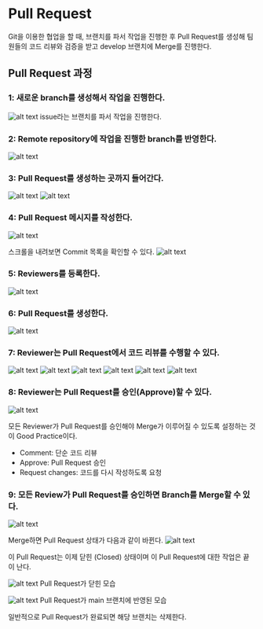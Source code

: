 # Pull Request
<p>Git을 이용한 협업을 할 때, 브랜치를 파서 작업을 진행한 후 Pull Request를 생성해 팀원들의 코드 리뷰와 검증을 받고 develop 브랜치에 Merge를 진행한다.</p>

## Pull Request 과정
### 1: 새로운 branch를 생성해서 작업을 진행한다.
![alt text](images/05_pull_request/pull_request_01.png)
issue라는 브랜치를 파서 작업을 진행한다.

### 2: Remote repository에 작업을 진행한 branch를 반영한다.
![alt text](images/05_pull_request/pull_request_02.png)

### 3: Pull Request를 생성하는 곳까지 들어간다.
![alt text](images/05_pull_request/pull_request_03.png)
![alt text](images/05_pull_request/pull_request_04.png)

### 4: Pull Request 메시지를 작성한다.
![alt text](images/05_pull_request/pull_request_05.png)

스크롤을 내려보면 Commit 목록을 확인할 수 있다.
![alt text](images/05_pull_request/pull_request_07.png)

### 5: Reviewers를 등록한다.

![alt text](images/05_pull_request/pull_request_06.png)

### 6: Pull Request를 생성한다.
![alt text](images/05_pull_request/pull_request_08.png)

### 7: Reviewer는 Pull Request에서 코드 리뷰를 수행할 수 있다.
![alt text](images/05_pull_request/pull_request_09.png)
![alt text](images/05_pull_request/pull_request_10.png)
![alt text](images/05_pull_request/pull_request_11.png)
![alt text](images/05_pull_request/pull_request_12.png)
![alt text](images/05_pull_request/pull_request_13.png)
![alt text](images/05_pull_request/pull_request_14.png)

### 8: Reviewer는 Pull Request를 승인(Approve)할 수 있다.
![alt text](images/05_pull_request/pull_request_15.png)

모든 Reviewer가 Pull Request를 승인해야 Merge가 이루어질 수 있도록 설정하는 것이 Good Practice이다.

- Comment: 단순 코드 리뷰
- Approve: Pull Request 승인
- Request changes: 코드를 다시 작성하도록 요청

### 9: 모든 Review가 Pull Request를 승인하면 Branch를 Merge할 수 있다.
![alt text](images/05_pull_request/pull_request_16.png)

Merge하면 Pull Request 상태가 다음과 같이 바뀐다.
![alt text](images/05_pull_request/pull_request_17.png)

이 Pull Request는 이제 닫힌 (Closed) 상태이며 이 Pull Request에 대한 작업은 끝이 난다.

![alt text](images/05_pull_request/pull_request_18.png)
Pull Request가 닫힌 모습

![alt text](images/05_pull_request/pull_request_19.png)
Pull Request가 main 브랜치에 반영된 모습

<p>일반적으로 Pull Request가 완료되면 해당 브랜치는 삭제한다.</p>